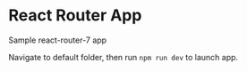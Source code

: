 # React Router App

Sample react-router-7 app

Navigate to default folder, then run `npm run dev` to launch app.

